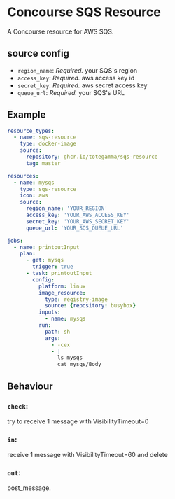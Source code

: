 # Concourse SQS Resource

A Concourse resource for AWS SQS.

## source config
- `region_name`: *Required.* your SQS's region
- `access_key`: *Required.* aws access key id
- `secret_key`: *Required.* aws secret access key
- `queue_url`: *Required.* your SQS's URL

## Example
```yaml
resource_types:
  - name: sqs-resource
    type: docker-image
    source:
      repository: ghcr.io/totegamma/sqs-resource
      tag: master

resources:
  - name: mysqs
    type: sqs-resource
    icon: aws
    source:
      region_name: 'YOUR_REGION'
      access_key: 'YOUR_AWS_ACCESS_KEY'
      secret_key: 'YOUR_AWS_SECRET_KEY'
      queue_url: 'YOUR_SQS_QUEUE_URL'

jobs:
  - name: printoutInput
    plan:
      - get: mysqs
        trigger: true
      - task: printoutInput
        config:
          platform: linux
          image_resource:
            type: registry-image
            source: {repository: busybox}
          inputs:
            - name: mysqs
          run:
            path: sh
            args:
              - -cex
              - |
                ls mysqs
                cat mysqs/Body
```

## Behaviour
### `check`:
try to receive 1 message with VisibilityTimeout=0

### `in`:
receive 1 message with VisibilityTimeout=60 and delete

### `out`:
post\_message.

